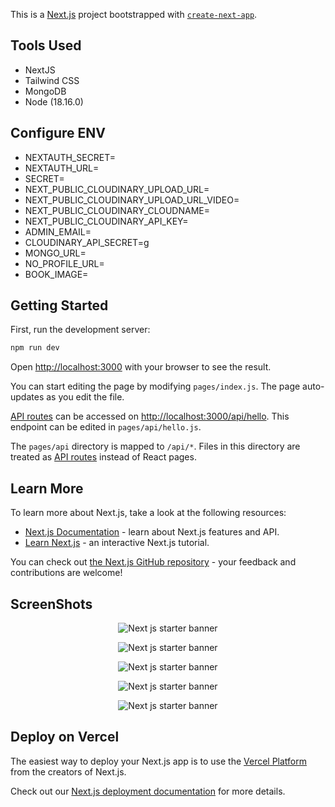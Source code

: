 
This is a [Next.js](https://nextjs.org/) project bootstrapped with [`create-next-app`](https://github.com/vercel/next.js/tree/canary/packages/create-next-app).

## Tools Used
- NextJS
- Tailwind CSS
- MongoDB
- Node (18.16.0)
## Configure ENV
- NEXTAUTH_SECRET=
- NEXTAUTH_URL=
- SECRET=
- NEXT_PUBLIC_CLOUDINARY_UPLOAD_URL=
- NEXT_PUBLIC_CLOUDINARY_UPLOAD_URL_VIDEO=
- NEXT_PUBLIC_CLOUDINARY_CLOUDNAME=
- NEXT_PUBLIC_CLOUDINARY_API_KEY=
- ADMIN_EMAIL=
- CLOUDINARY_API_SECRET=g
- MONGO_URL=
- NO_PROFILE_URL=
- BOOK_IMAGE=
## Getting Started

First, run the development server:

```bash
npm run dev
```

Open [http://localhost:3000](http://localhost:3000) with your browser to see the result.

You can start editing the page by modifying `pages/index.js`. The page auto-updates as you edit the file.

[API routes](https://nextjs.org/docs/api-routes/introduction) can be accessed on [http://localhost:3000/api/hello](http://localhost:3000/api/hello). This endpoint can be edited in `pages/api/hello.js`.

The `pages/api` directory is mapped to `/api/*`. Files in this directory are treated as [API routes](https://nextjs.org/docs/api-routes/introduction) instead of React pages.

## Learn More

To learn more about Next.js, take a look at the following resources:

- [Next.js Documentation](https://nextjs.org/docs) - learn about Next.js features and API.
- [Learn Next.js](https://nextjs.org/learn) - an interactive Next.js tutorial.

You can check out [the Next.js GitHub repository](https://github.com/vercel/next.js/) - your feedback and contributions are welcome!

## ScreenShots

<p align="center">
  <img src="public/readme/ (4).jpeg?raw=true" alt="Next js starter banner"></a>
</p>
<p align="center">
  <img src="public/readme/ (1).jpeg?raw=true" alt="Next js starter banner"></a>
</p>
<p align="center">
  <img src="public/readme/ (2).jpeg?raw=true" alt="Next js starter banner"></a>
</p>
<p align="center">
  <img src="public/readme/ (3).jpeg?raw=true" alt="Next js starter banner"></a>
</p>
<p align="center">
  <img src="public/readme/ (5).jpeg?raw=true" alt="Next js starter banner"></a>
</p>

## Deploy on Vercel

The easiest way to deploy your Next.js app is to use the [Vercel Platform](https://vercel.com/new?utm_medium=default-template&filter=next.js&utm_source=create-next-app&utm_campaign=create-next-app-readme) from the creators of Next.js.

Check out our [Next.js deployment documentation](https://nextjs.org/docs/deployment) for more details.
